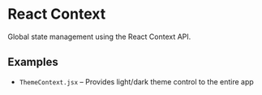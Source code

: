 # React Context

Global state management using the React Context API.

## Examples

- `ThemeContext.jsx` – Provides light/dark theme control to the entire app
